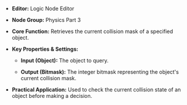 - **Editor:** Logic Node Editor
    
- **Node Group:** Physics Part 3
    
- **Core Function:** Retrieves the current collision mask of a specified object.
    
- **Key Properties & Settings:**
    
    - **Input (Object):** The object to query.
        
    - **Output (Bitmask):** The integer bitmask representing the object's current collision mask.
        
- **Practical Application:** Used to check the current collision state of an object before making a decision.